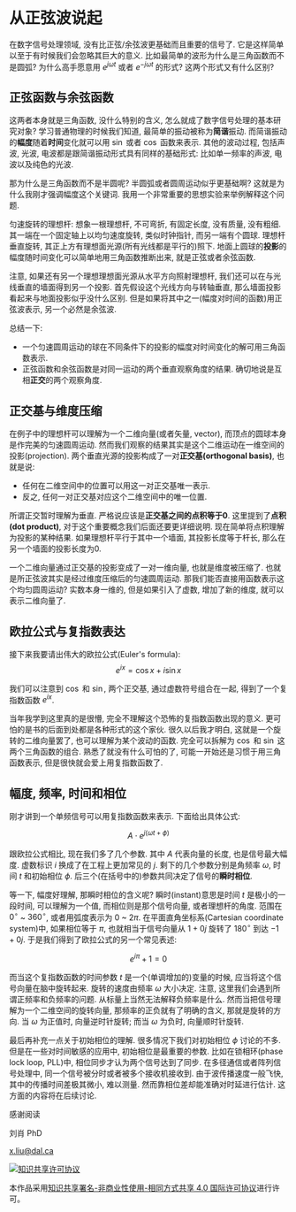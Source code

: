 # 从正弦波说起

在数字信号处理领域, 没有比正弦/余弦波更基础而且重要的信号了.
它是这样简单以至于有时候我们会忽略其巨大的意义.
比如最简单的波形为什么是三角函数而不是圆弧?
为什么高手愿意用 $e^{j \omega t}$
或者 $e^{-j \omega t}$ 的形式?
这两个形式又有什么区别?

## 正弦函数与余弦函数

这两者本身就是三角函数, 没什么特别的含义, 怎么就成了数字信号处理的基本研究对象?
学习普通物理的时候我们知道, 最简单的振动被称为**简谐**振动.
而简谐振动的**幅度**随着**时间**变化就可以用 $\sin$ 或者 $\cos$ 函数来表示.
其他的波动过程, 包括声波, 光波, 电波都是跟简谐振动形式具有同样的基础形式:
比如单一频率的声波, 电波以及纯色的光波.

那为什么是三角函数而不是半圆呢? 半圆弧或者圆周运动似乎更基础啊?
这就是为什么我刚才强调幅度这个关键词.
我用一个非常重要的思想实验来举例解释这个问题.

匀速旋转的理想杆:
想象一根理想杆, 不可弯折, 有固定长度, 没有质量, 没有粗细.
其一端在一个固定轴上以均匀速度旋转, 类似时钟指针, 而另一端有个圆球.
理想杆垂直旋转, 其正上方有理想面光源(所有光线都是平行的)照下.
地面上圆球的**投影**的幅度随时间变化可以简单地用三角函数推断出来, 就是正弦或者余弦函数.

<!-- 这里应该有个图 -->

注意, 如果还有另一个理想理想面光源从水平方向照射理想杆, 我们还可以在与光线垂直的墙面得到另一个投影.
首先假设这个光线方向与转轴垂直, 那么墙面投影看起来与地面投影似乎没什么区别.
但是如果将其中之一(幅度对时间的函数)用正弦波表示, 另一个必然是余弦波.

总结一下:

* 一个匀速圆周运动的球在不同条件下的投影的幅度对时间变化的解可用三角函数表示.
* 正弦函数和余弦函数是对同一运动的两个垂直观察角度的结果. 确切地说是互相**正交**的两个观察角度.

## 正交基与维度压缩

在例子中的理想杆可以理解为一个二维向量(或者矢量, vector), 而顶点的圆球本身是作完美的匀速圆周运动.
然而我们观察的结果其实是这个二维运动在一维空间的投影(projection).
两个垂直光源的投影构成了一对**正交基(orthogonal basis)**, 也就是说:

* 任何在二维空间中的位置可以用这一对正交基唯一表示.
* 反之, 任何一对正交基对应这个二维空间中的唯一位置.

所谓正交暂时理解为垂直.
严格说应该是**正交基之间的点积等于0**.
这里提到了**点积(dot product)**,
对于这个重要概念我们后面还要更详细说明.
现在简单将点积理解为投影的某种结果.
如果理想杆平行于其中一个墙面, 其投影长度等于杆长,
那么在另一个墙面的投影长度为0.

一个二维向量通过正交基的投影变成了一对一维向量, 也就是维度被压缩了.
也就是所正弦波其实是经过维度压缩后的匀速圆周运动.
那我们能否直接用函数表示这个均匀圆周运动?
实数本身一维的, 但是如果引入了虚数, 增加了新的维度, 就可以表示二维向量了.

## 欧拉公式与复指数表达

接下来我要请出伟大的欧拉公式(Euler's formula):
$$e^{ix} = \cos x + i\sin x$$

我们可以注意到 $\cos$ 和 $\sin$, 两个正交基, 通过虚数符号组合在一起, 得到了一个复指数函数 $e^{ix}$.

当年我学到这里真的是很懵, 完全不理解这个恐怖的复指数函数出现的意义.
更可怕的是书的后面到处都是各种形式的这个家伙.
很久以后我才明白, 这就是一个旋转的二维向量罢了, 也可以理解为某个波动的函数.
完全可以拆解为 $\cos$ 和 $\sin$ 这两个三角函数的组合.
熟悉了就没有什么可怕的了, 可能一开始还是习惯于用三角函数表示, 但是很快就会爱上用复指数函数了.

## 幅度, 频率, 时间和相位

刚才讲到一个单频信号可以用复指数函数来表示.
下面给出具体公式:

$$A \cdot e^{j (\omega t +\phi)}$$

跟欧拉公式相比, 现在我们多了几个参数.
其中 $A$ 代表向量的长度, 也是信号最大幅度.
虚数标识 $i$ 换成了在工程上更加常见的 $j$.
剩下的几个参数分别是角频率 $\omega$, 时间 $t$ 和初始相位 $\phi$.
后三个(在括号中的)参数共同决定了信号的**瞬时相位**.

等一下, 幅度好理解, 那瞬时相位的含义呢?
瞬时(instant)意思是时间 $t$ 是极小的一段时间, 可以理解为一个值, 而相位则是那个信号向量, 或者理想杆的角度.
范围在 $0^\circ$ ~ $360^\circ$, 或者用弧度表示为 $0$ ~ $2\pi$.
在平面直角坐标系(Cartesian coordinate system)中, 如果相位等于 $\pi$, 也就相当于信号向量从 $1+0j$ 旋转了 $180^\circ$ 到达 $-1+0j$.
于是我们得到了欧拉公式的另一个常见表述:

$$e^{i \pi} + 1 = 0$$
<!-- 这里应该有个图 -->

而当这个复指数函数的时间参数 $t$ 是一个(单调增加的)变量的时候, 应当将这个信号向量在脑中旋转起来.
旋转的速度由频率 $\omega$ 大小决定.
注意, 这里我们会遇到所谓正频率和负频率的问题.
从标量上当然无法解释负频率是什么.
然而当把信号理解为一个二维空间的旋转向量, 那频率的正负就有了明确的含义, 那就是旋转的方向.
当 $\omega$ 为正值时, 向量逆时针旋转; 而当 $\omega$ 为负时, 向量顺时针旋转.

最后再补充一点关于初始相位的理解.
很多情况下我们对初始相位 $\phi$ 讨论的不多.
但是在一些对时间敏感的应用中, 初始相位是最重要的参数.
比如在锁相环(phase lock loop, PLL)中, 相位同步才认为两个信号达到了同步.
在多径通信或者阵列信号处理中, 同一个信号被分时或者被多个接收机接收到.
由于波传播速度一般飞快, 其中的传播时间差极其微小, 难以测量.
然而靠相位差却能准确对时延进行估计.
这方面的内容将在后续讨论.
<!-- You can not see the following comment. -->

感谢阅读

刘肖 PhD

 x.liu@dal.ca

[![知识共享许可协议](https://i.creativecommons.org/l/by-nc-sa/4.0/88x31.png "license")](http://creativecommons.org/licenses/by-nc-sa/4.0/)

本作品采用[知识共享署名-非商业性使用-相同方式共享 4.0 国际许可协议](http://creativecommons.org/licenses/by-nc-sa/4.0/)进行许可。
